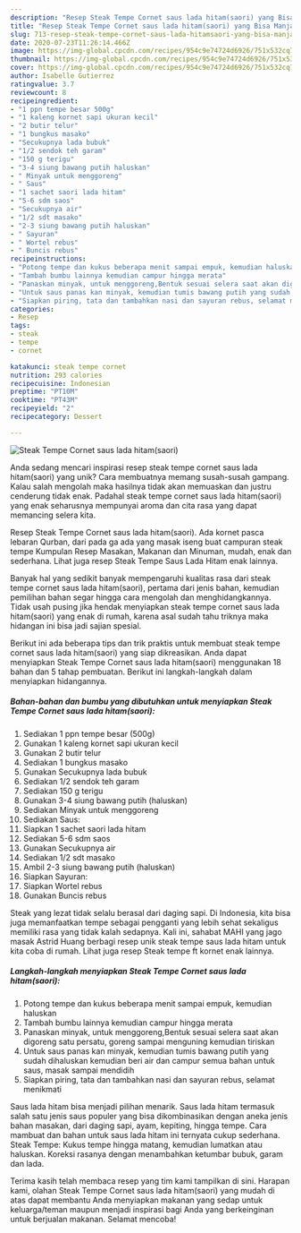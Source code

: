 ```yaml
---
description: "Resep Steak Tempe Cornet saus lada hitam(saori) yang Bisa Manjain Lidah"
title: "Resep Steak Tempe Cornet saus lada hitam(saori) yang Bisa Manjain Lidah"
slug: 713-resep-steak-tempe-cornet-saus-lada-hitamsaori-yang-bisa-manjain-lidah
date: 2020-07-23T11:26:14.466Z
image: https://img-global.cpcdn.com/recipes/954c9e74724d6926/751x532cq70/steak-tempe-cornet-saus-lada-hitamsaori-foto-resep-utama.jpg
thumbnail: https://img-global.cpcdn.com/recipes/954c9e74724d6926/751x532cq70/steak-tempe-cornet-saus-lada-hitamsaori-foto-resep-utama.jpg
cover: https://img-global.cpcdn.com/recipes/954c9e74724d6926/751x532cq70/steak-tempe-cornet-saus-lada-hitamsaori-foto-resep-utama.jpg
author: Isabelle Gutierrez
ratingvalue: 3.7
reviewcount: 8
recipeingredient:
- "1 ppn tempe besar 500g"
- "1 kaleng kornet sapi ukuran kecil"
- "2 butir telur"
- "1 bungkus masako"
- "Secukupnya lada bubuk"
- "1/2 sendok teh garam"
- "150 g terigu"
- "3-4 siung bawang putih haluskan"
- " Minyak untuk menggoreng"
- " Saus"
- "1 sachet saori lada hitam"
- "5-6 sdm saos"
- "Secukupnya air"
- "1/2 sdt masako"
- "2-3 siung bawang putih haluskan"
- " Sayuran"
- " Wortel rebus"
- " Buncis rebus"
recipeinstructions:
- "Potong tempe dan kukus beberapa menit sampai empuk, kemudian haluskan"
- "Tambah bumbu lainnya kemudian campur hingga merata"
- "Panaskan minyak, untuk menggoreng,Bentuk sesuai selera saat akan digoreng satu persatu, goreng sampai menguning kemudian tiriskan"
- "Untuk saus panas kan minyak, kemudian tumis bawang putih yang sudah dihaluskan kemudian beri air dan campur semua bahan untuk saus, masak sampai mendidih"
- "Siapkan piring, tata dan tambahkan nasi dan sayuran rebus, selamat menikmati"
categories:
- Resep
tags:
- steak
- tempe
- cornet

katakunci: steak tempe cornet 
nutrition: 293 calories
recipecuisine: Indonesian
preptime: "PT10M"
cooktime: "PT43M"
recipeyield: "2"
recipecategory: Dessert

---
```



![Steak Tempe Cornet saus lada hitam(saori)](https://img-global.cpcdn.com/recipes/954c9e74724d6926/751x532cq70/steak-tempe-cornet-saus-lada-hitamsaori-foto-resep-utama.jpg)

Anda sedang mencari inspirasi resep steak tempe cornet saus lada hitam(saori) yang unik? Cara membuatnya memang susah-susah gampang. Kalau salah mengolah maka hasilnya tidak akan memuaskan dan justru cenderung tidak enak. Padahal steak tempe cornet saus lada hitam(saori) yang enak seharusnya mempunyai aroma dan cita rasa yang dapat memancing selera kita.

Resep Steak Tempe Cornet saus lada hitam(saori). Ada kornet pasca lebaran Qurban, dari pada ga ada yang masak iseng buat campuran steak tempe Kumpulan Resep Masakan, Makanan dan Minuman, mudah, enak dan sederhana. Lihat juga resep Steak Tempe Saus Lada Hitam enak lainnya.

Banyak hal yang sedikit banyak mempengaruhi kualitas rasa dari steak tempe cornet saus lada hitam(saori), pertama dari jenis bahan, kemudian pemilihan bahan segar hingga cara mengolah dan menghidangkannya. Tidak usah pusing jika hendak menyiapkan steak tempe cornet saus lada hitam(saori) yang enak di rumah, karena asal sudah tahu triknya maka hidangan ini bisa jadi sajian spesial.


Berikut ini ada beberapa tips dan trik praktis untuk membuat steak tempe cornet saus lada hitam(saori) yang siap dikreasikan. Anda dapat menyiapkan Steak Tempe Cornet saus lada hitam(saori) menggunakan 18 bahan dan 5 tahap pembuatan. Berikut ini langkah-langkah dalam menyiapkan hidangannya.

<!--inarticleads1-->

##### Bahan-bahan dan bumbu yang dibutuhkan untuk menyiapkan Steak Tempe Cornet saus lada hitam(saori):

1. Sediakan 1 ppn tempe besar (500g)
1. Gunakan 1 kaleng kornet sapi ukuran kecil
1. Gunakan 2 butir telur
1. Sediakan 1 bungkus masako
1. Gunakan Secukupnya lada bubuk
1. Sediakan 1/2 sendok teh garam
1. Sediakan 150 g terigu
1. Gunakan 3-4 siung bawang putih (haluskan)
1. Sediakan  Minyak untuk menggoreng
1. Sediakan  Saus:
1. Siapkan 1 sachet saori lada hitam
1. Sediakan 5-6 sdm saos
1. Gunakan Secukupnya air
1. Sediakan 1/2 sdt masako
1. Ambil 2-3 siung bawang putih (haluskan)
1. Siapkan  Sayuran:
1. Siapkan  Wortel rebus
1. Gunakan  Buncis rebus


Steak yang lezat tidak selalu berasal dari daging sapi. Di Indonesia, kita bisa juga memanfaatkan tempe sebagai pengganti yang lebih sehat sekaligus memiliki rasa yang tidak kalah sedapnya. Kali ini, sahabat MAHI yang jago masak Astrid Huang berbagi resep unik steak tempe saus lada hitam untuk kita coba di rumah. Lihat juga resep Steak tempe ft kornet enak lainnya. 

<!--inarticleads2-->

##### Langkah-langkah menyiapkan Steak Tempe Cornet saus lada hitam(saori):

1. Potong tempe dan kukus beberapa menit sampai empuk, kemudian haluskan
1. Tambah bumbu lainnya kemudian campur hingga merata
1. Panaskan minyak, untuk menggoreng,Bentuk sesuai selera saat akan digoreng satu persatu, goreng sampai menguning kemudian tiriskan
1. Untuk saus panas kan minyak, kemudian tumis bawang putih yang sudah dihaluskan kemudian beri air dan campur semua bahan untuk saus, masak sampai mendidih
1. Siapkan piring, tata dan tambahkan nasi dan sayuran rebus, selamat menikmati


Saus lada hitam bisa menjadi pilihan menarik. Saus lada hitam termasuk salah satu jenis saus populer yang bisa dikombinasikan dengan aneka jenis bahan masakan, dari daging sapi, ayam, kepiting, hingga tempe. Cara mambuat dan bahan untuk saus lada hitam ini ternyata cukup sederhana. Steak Tempe: Kukus tempe hingga matang, kemudian lumatkan atau haluskan. Koreksi rasanya dengan menambahkan ketumbar bubuk, garam dan lada. 

Terima kasih telah membaca resep yang tim kami tampilkan di sini. Harapan kami, olahan Steak Tempe Cornet saus lada hitam(saori) yang mudah di atas dapat membantu Anda menyiapkan makanan yang sedap untuk keluarga/teman maupun menjadi inspirasi bagi Anda yang berkeinginan untuk berjualan makanan. Selamat mencoba!
